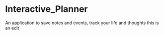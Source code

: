 # Interactive_Planner
An application to save notes and events, track your life and thoughts
this is an edit
